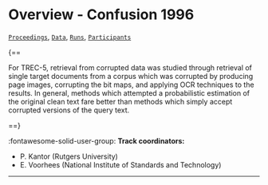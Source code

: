 # Overview - Confusion 1996

[`Proceedings`](./proceedings.md), [`Data`](./data.md), [`Runs`](./runs.md), [`Participants`](./participants.md)

{==

 For TREC-5, retrieval from corrupted data was studied through retrieval of single target  documents from a corpus which was corrupted by producing page images, corrupting the bit  maps, and applying OCR techniques to the results. In general, methods which attempted a  probabilistic estimation of the original clean text fare better than methods which simply accept corrupted versions of the query text.

==}

:fontawesome-solid-user-group: **Track coordinators:**

- P. Kantor (Rutgers University) 
- E. Voorhees (National Institute of Standards and Technology) 



---

